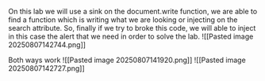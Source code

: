 	
On this lab we will use a sink on the document.write function, we are able to find a function which is writing what we are looking or injecting on the search attribute. So, finally if we try to broke this code, we will able to inject in this case the alert that we need in order to solve the lab.
![[Pasted image 20250807142744.png]]

Both ways work
![[Pasted image 20250807141920.png]]
![[Pasted image 20250807142727.png]]